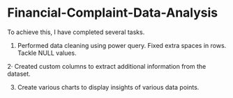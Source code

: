 # Financial-Complaint-Data-Analysis

To achieve this, I have completed several tasks.
1. Performed data cleaning using power query. Fixed extra spaces in rows. Tackle NULL values.
   
2· Created custom columns to extract additional information from the dataset.

3. Create various charts to display insights of various data points.
